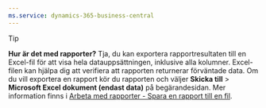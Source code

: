 ```yaml
---
ms.service: dynamics-365-business-central
---
```

> [!TIP]
> **Hur är det med rapporter?** Tja, du kan exportera rapportresultaten till en Excel-fil för att visa hela datauppsättningen, inklusive alla kolumner. Excel-filen kan hjälpa dig att verifiera att rapporten returnerar förväntade data. Om du vill exportera en rapport kör du rapporten och väljer **Skicka till** > **Microsoft Excel dokument (endast data)** på begärandesidan. Mer information finns i [Arbeta med rapporter - Spara en rapport till en fil](../ui-work-report.md#saving-a-report-to-a-file).